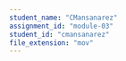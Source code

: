 ```yaml
---
student_name: "CMansanarez"
assignment_id: "module-03"
student_id: "cmansanarez"
file_extension: "mov"
---
```

